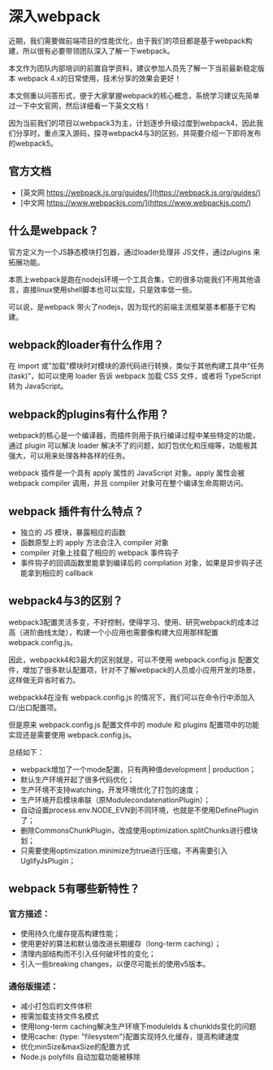 # 深入webpack
近期，我们需要做前端项目的性能优化，由于我们的项目都是基于webpack构建，所以很有必要带领团队深入了解一下webpack。

本文作为团队内部培训的前置自学资料，建议参加人员先了解一下当前最新稳定版本 webpack 4.x的日常使用，技术分享的效果会更好！

本文侧重以问答形式，便于大家掌握webpack的核心概念，系统学习建议先简单过一下中文官网，然后详细看一下英文文档！

因为当前我们的项目以webpack3为主，计划逐步升级过度到webpack4，因此我们分享时，重点深入源码，探寻webpack4与3的区别，并简要介绍一下即将发布的webpack5。

## 官方文档
- [英文网 https://webpack.js.org/guides/](https://webpack.js.org/guides/)
- [中文网 https://www.webpackjs.com/](https://www.webpackjs.com/)

## 什么是webpack？
官方定义为一个JS静态模块打包器，通过loader处理非 JS文件，通过plugins 来拓展功能。

本质上webpack是跑在nodejs环境一个工具合集，它的很多功能我们不用其他语言，直接linux使用shell脚本也可以实现，只是效率低一些。

可以说，是webpack 带火了nodejs，因为现代的前端主流框架基本都基于它构建。

## webpack的loader有什么作用？
在 import 或"加载"模块时对模块的源代码进行转换，类似于其他构建工具中“任务(task)”，如可以使用 loader 告诉 webpack 加载 CSS 文件，或者将 TypeScript 转为 JavaScript。

## webpack的plugins有什么作用？
webpack的核心是一个编译器，而插件则用于执行编译过程中某些特定的功能，通过 plugin 可以解决 loader 解决不了的问题，如打包优化和压缩等，功能极其强大，可以用来处理各种各样的任务。

webpack 插件是一个具有 apply 属性的 JavaScript 对象。apply 属性会被 webpack compiler 调用，并且 compiler 对象可在整个编译生命周期访问。

## webpack 插件有什么特点？
- 独立的 JS 模块，暴露相应的函数
- 函数原型上的 apply 方法会注入 compiler 对象
- compiler 对象上挂载了相应的 webpack 事件钩子
- 事件钩子的回调函数里能拿到编译后的 compilation 对象，如果是异步钩子还能拿到相应的 callback

## webpack4与3的区别？
webpack3配置灵活多变，不好控制，使得学习、使用、研究webpack的成本过高（进阶曲线太陡），构建一个小应用也需要像构建大应用那样配置 webpack.config.js。

因此，webpackk4和3最大的区别就是，可以不使用 webpack.config.js 配置文件，增加了很多默认配置项，针对不了解webpack的人员或小应用开发的场景，这样做无异省时省力。

webpackk4在没有 webpack.config.js 的情况下，我们可以在命令行中添加入口/出口配置项。

但是原来 webpack.config.js 配置文件中的 module 和 plugins 配置项中的功能实现还是需要使用 webpack.config.js。

总结如下：
- webpack增加了一个mode配置，只有两种值development | production；
- 默认生产环境开起了很多代码优化；
- 生产环境不支持watching，开发环境优化了打包的速度；
- 生产环境开启模块串联（原ModulecondatenationPlugin）；
- 自动设置process.env.NODE_EVN到不同环境，也就是不使用DefinePlugin了；
- 删除CommonsChunkPlugin，改成使用optimization.splitChunks进行模块划；
- 只需要使用optimization.minimize为true进行压缩，不再需要引入UglifyJsPlugin；

## webpack 5有哪些新特性？
### 官方描述：
- 使用持久化缓存提高构建性能；
- 使用更好的算法和默认值改进长期缓存（long-term caching）；
- 清理内部结构而不引入任何破坏性的变化；
- 引入一些breaking changes，以便尽可能长的使用v5版本。

### 通俗版描述：
- 减小打包后的文件体积
- 按需加载支持文件名模式
- 使用long-term caching解决生产环境下moduleIds & chunkIds变化的问题
- 使用cache: {type: "filesystem"}配置实现持久化缓存，提高构建速度
- 优化minSize&maxSize的配置方式
- Node.js polyfills 自动加载功能被移除


